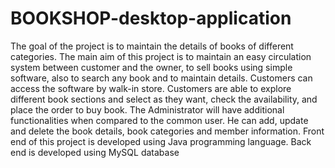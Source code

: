 # BOOKSHOP-desktop-application
The goal of the project is to maintain the details of books of different categories. The main aim of this project is to maintain an easy circulation system between customer and the owner, to sell books using simple software, also to search any book and to maintain details. Customers can access the software by walk-in store. Customers are able to explore different book sections and select as they want, check the availability, and place the order to buy book. The Administrator will have additional functionalities when compared to the common user. He can add, update and delete the book details, book categories and member information. Front end of this project is developed using Java programming language. Back end is developed using MySQL database
